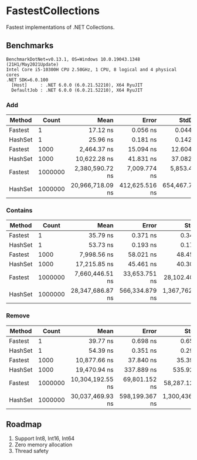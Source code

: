 # FastestCollections

Fastest implementations of .NET Collections.

## Benchmarks

```
BenchmarkDotNet=v0.13.1, OS=Windows 10.0.19043.1348 (21H1/May2021Update)
Intel Core i5-10300H CPU 2.50GHz, 1 CPU, 8 logical and 4 physical cores
.NET SDK=6.0.100
  [Host]     : .NET 6.0.0 (6.0.21.52210), X64 RyuJIT
  DefaultJob : .NET 6.0.0 (6.0.21.52210), X64 RyuJIT
```

### Add

|  Method |   Count |             Mean |          Error |         StdDev |     Gen 0 |     Gen 1 |     Gen 2 |    Allocated |
|-------- |-------- |-----------------:|---------------:|---------------:|----------:|----------:|----------:|-------------:|
| Fastest |       1 |         17.12 ns |       0.056 ns |       0.044 ns |    0.0229 |         - |         - |         96 B |
| HashSet |       1 |         25.96 ns |       0.181 ns |       0.142 ns |    0.0401 |         - |         - |        168 B |
| Fastest |    1000 |      2,464.37 ns |      15.094 ns |      12.604 ns |    0.1678 |         - |         - |        712 B |
| HashSet |    1000 |     10,622.28 ns |      41.831 ns |      37.082 ns |   13.9771 |         - |         - |     58,664 B |
| Fastest | 1000000 |  2,380,590.72 ns |   7,009.774 ns |   5,853.479 ns |   39.0625 |   39.0625 |   39.0625 |    262,575 B |
| HashSet | 1000000 | 20,966,718.09 ns | 412,625.516 ns | 654,467.795 ns | 1093.7500 | 1062.5000 | 1062.5000 | 43,111,476 B |

### Contains

|  Method |   Count |             Mean |          Error |           StdDev |     Gen 0 |     Gen 1 |     Gen 2 |    Allocated |
|-------- |-------- |-----------------:|---------------:|-----------------:|----------:|----------:|----------:|-------------:|
| Fastest |       1 |         35.79 ns |       0.371 ns |         0.347 ns |    0.0344 |         - |         - |        144 B |
| HashSet |       1 |         53.73 ns |       0.193 ns |         0.171 ns |    0.0516 |         - |         - |        216 B |
| Fastest |    1000 |      7,998.56 ns |      58.021 ns |        48.450 ns |    0.1678 |         - |         - |        760 B |
| HashSet |    1000 |     17,215.85 ns |      45.461 ns |        40.300 ns |   14.0076 |         - |         - |     58,712 B |
| Fastest | 1000000 |  7,660,446.51 ns |  33,653.751 ns |    28,102.406 ns |   39.0625 |   39.0625 |   39.0625 |    262,625 B |
| HashSet | 1000000 | 28,347,686.87 ns | 566,334.879 ns | 1,367,762.385 ns | 1218.7500 | 1187.5000 | 1187.5000 | 43,111,563 B |

### Remove

|  Method |   Count |             Mean |          Error |           StdDev |     Gen 0 |    Gen 1 |    Gen 2 |    Allocated |
|-------- |-------- |-----------------:|---------------:|-----------------:|----------:|---------:|---------:|-------------:|
| Fastest |       1 |         39.77 ns |       0.698 ns |         0.653 ns |    0.0344 |        - |        - |        144 B |
| HashSet |       1 |         54.39 ns |       0.351 ns |         0.293 ns |    0.0516 |        - |        - |        216 B |
| Fastest |    1000 |     10,877.66 ns |      37.840 ns |        35.395 ns |    0.1678 |        - |        - |        760 B |
| HashSet |    1000 |     19,470.94 ns |     337.889 ns |       535.928 ns |   14.0076 |        - |        - |     58,712 B |
| Fastest | 1000000 | 10,304,192.55 ns |  69,801.152 ns |    58,287.124 ns |   31.2500 |  31.2500 |  31.2500 |    262,626 B |
| HashSet | 1000000 | 30,037,469.93 ns | 598,199.367 ns | 1,300,436.194 ns | 1000.0000 | 968.7500 | 968.7500 | 43,111,494 B |

## Roadmap

1. Support Int8, Int16, Int64
2. Zero memory allocation
3. Thread safety
